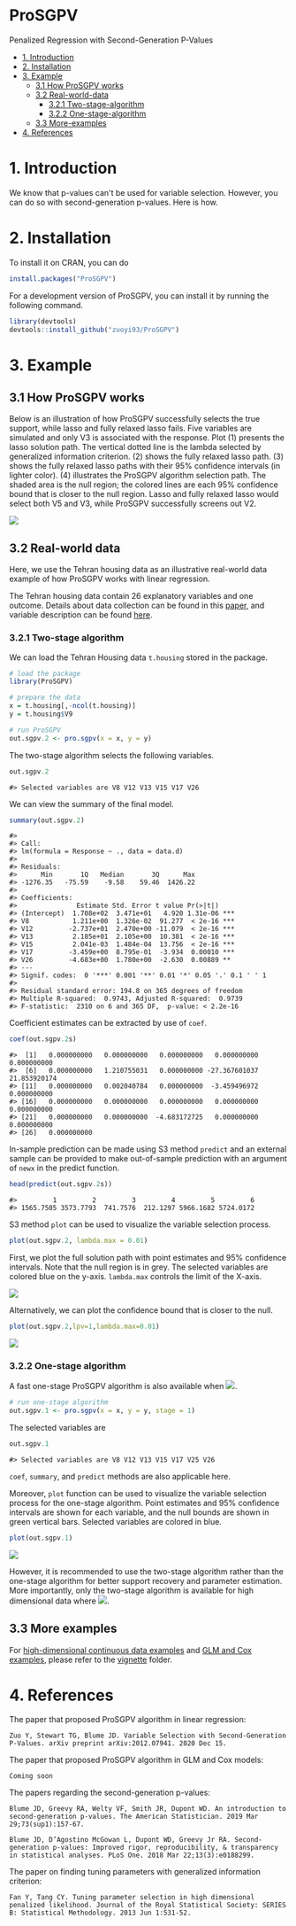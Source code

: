 ProSGPV
========
Penalized Regression with Second-Generation P-Values

- [1. Introduction](#1-introduction)
- [2. Installation](#2-installation)
- [3. Example](#3-example)
  * [3.1 How ProSGPV works](#31-how-prosgpv-works)
  * [3.2 Real-world-data](#32-real-world-data)
    + [3.2.1 Two-stage-algorithm](#321-two-stage-algorithm)
    + [3.2.2 One-stage-algorithm](#322-one-stage-algorithm)
  * [3.3 More-examples](#33-more-examples)
- [4. References](#4-references)

<!-- toc -->

# 1. Introduction

We know that p-values can't be used for variable selection. However, you can do so with second-generation p-values. Here is how.

# 2. Installation

To install it on CRAN, you can do

``` r
install.packages("ProSGPV")
```

For a development version of ProSGPV, you can install it by running the following command.  

``` r
library(devtools)
devtools::install_github("zuoyi93/ProSGPV")
```

# 3. Example

## 3.1 How ProSGPV works

Below is an illustration of how ProSGPV successfully selects the true support, while lasso and fully relaxed lasso fails. Five variables are simulated and only V3 is associated with the response. Plot (1) presents the lasso solution path. The vertical dotted line is the lambda selected by generalized information criterion. (2) shows the fully relaxed lasso path. (3) shows the fully relaxed lasso paths with their 95% confidence intervals (in lighter color). (4) illustrates the ProSGPV algorithm selection path. The shaded area is the null region; the colored lines are each 95% confidence bound that is closer to the null region. Lasso and fully relaxed lasso would select both V5 and V3, while ProSGPV successfully screens out V2.  

![](vignettes/assets/works.png)

## 3.2 Real-world data

Here, we use the Tehran housing data as an illustrative real-world data example of how ProSGPV works with linear regression. 

The Tehran housing data contain 26 explanatory variables and one outcome. Details about data collection can be found in this [paper](https://ascelibrary.org/doi/abs/10.1061/%28ASCE%29CO.1943-7862.0001047), and variable description can be found [here](man/t.housing.Rd). 

### 3.2.1 Two-stage algorithm 

We can load the Tehran Housing data `t.housing` stored in the package.

``` r
# load the package
library(ProSGPV)

# prepare the data
x = t.housing[,-ncol(t.housing)]
y = t.housing$V9

# run ProSGPV
out.sgpv.2 <- pro.sgpv(x = x, y = y)
```
The two-stage algorithm selects the following variables.

``` r
out.sgpv.2
```

    #> Selected variables are V8 V12 V13 V15 V17 V26

We can view the summary of the final model.

```r
summary(out.sgpv.2)
```
	#> 
	#> Call:
	#> lm(formula = Response ~ ., data = data.d)
	#> 
	#> Residuals:
	#>      Min       1Q   Median       3Q      Max 
	#> -1276.35   -75.59    -9.58    59.46  1426.22 
	#> 
	#> Coefficients:
	#>               Estimate Std. Error t value Pr(>|t|)    
	#> (Intercept)  1.708e+02  3.471e+01   4.920 1.31e-06 ***
	#> V8           1.211e+00  1.326e-02  91.277  < 2e-16 ***
	#> V12         -2.737e+01  2.470e+00 -11.079  < 2e-16 ***
	#> V13          2.185e+01  2.105e+00  10.381  < 2e-16 ***
	#> V15          2.041e-03  1.484e-04  13.756  < 2e-16 ***
	#> V17         -3.459e+00  8.795e-01  -3.934  0.00010 ***
	#> V26         -4.683e+00  1.780e+00  -2.630  0.00889 ** 
	#> ---
	#> Signif. codes:  0 '***' 0.001 '**' 0.01 '*' 0.05 '.' 0.1 ' ' 1
	#> 
	#> Residual standard error: 194.8 on 365 degrees of freedom
	#> Multiple R-squared:  0.9743, Adjusted R-squared:  0.9739 
	#> F-statistic:  2310 on 6 and 365 DF,  p-value: < 2.2e-16


Coefficient estimates can be extracted by use of `coef`.

```r
coef(out.sgpv.2s)
```

	#>  [1]   0.000000000   0.000000000   0.000000000   0.000000000   0.000000000
	#>  [6]   0.000000000   1.210755031   0.000000000 -27.367601037  21.853920174
	#> [11]   0.000000000   0.002040784   0.000000000  -3.459496972   0.000000000
	#> [16]   0.000000000   0.000000000   0.000000000   0.000000000   0.000000000
	#> [21]   0.000000000   0.000000000  -4.683172725   0.000000000   0.000000000
	#> [26]   0.000000000

In-sample prediction can be made using S3 method `predict` and an external sample can be provided to make out-of-sample prediction with an argument of `newx` in the predict function.

```r
head(predict(out.sgpv.2s))
```

	#>         1         2         3         4         5         6 
	#> 1565.7505 3573.7793  741.7576  212.1297 5966.1682 5724.0172


S3 method `plot` can be used to visualize the variable selection process.

``` r
plot(out.sgpv.2, lambda.max = 0.01)
```
First, we plot the full solution path with point estimates and 95% confidence intervals. Note that the null region is in grey. The selected variables are colored blue on the y-axis. `lambda.max` controls the limit of the X-axis.  

![](vignettes/assets/linear.fig.1.png)

Alternatively, we can plot the confidence bound that is closer to the null.

``` r
plot(out.sgpv.2,lpv=1,lambda.max=0.01)
```

![](vignettes/assets/linear.fig.2.png)


### 3.2.2 One-stage algorithm

A fast one-stage ProSGPV algorithm is also available when <img src="https://latex.codecogs.com/png.latex?\color{blue}{n>p}" />.

``` r
# run one-stage algorithm
out.sgpv.1 <- pro.sgpv(x = x, y = y, stage = 1)
```

The selected variables are  

``` r
out.sgpv.1
```

    #> Selected variables are V8 V12 V13 V15 V17 V25 V26

`coef`, `summary`, and `predict` methods are also applicable here.

Moreover, `plot` function can be used to visualize the variable selection process for the one-stage algorithm. Point estimates and 95% confidence intervals are shown for each variable, and the null bounds are shown in green vertical bars. Selected variables are colored in blue.

``` r
plot(out.sgpv.1)
```

![](vignettes/assets/linear.fig.3.png)

However, it is recommended to use the two-stage algorithm rather than the one-stage algorithm for better support recovery and parameter estimation. More importantly, only the two-stage algorithm is available for high dimensional data where <img src="https://latex.codecogs.com/png.latex?\color{blue}{p>n}" />.


## 3.3 More examples

For [high-dimensional continuous data examples](https://zuoyi93.github.io/PDF/Vignette%20ProSGPV%20Linear.html) and [GLM and Cox examples](https://zuoyi93.github.io/PDF/Vignette%20ProSGPV%20GLM%20and%20Cox.html), please refer to the [vignette](vignettes) folder.  


# 4. References

The paper that proposed ProSGPV algorithm in linear regression:  

	Zuo Y, Stewart TG, Blume JD. Variable Selection with Second-Generation P-Values. arXiv preprint arXiv:2012.07941. 2020 Dec 15.

The paper that proposed ProSGPV algorithm in GLM and Cox models:

	Coming soon

The papers regarding the second-generation p-values:  

	Blume JD, Greevy RA, Welty VF, Smith JR, Dupont WD. An introduction to second-generation p-values. The American Statistician. 2019 Mar 29;73(sup1):157-67.

	Blume JD, D’Agostino McGowan L, Dupont WD, Greevy Jr RA. Second-generation p-values: Improved rigor, reproducibility, & transparency in statistical analyses. PLoS One. 2018 Mar 22;13(3):e0188299.

The paper on finding tuning parameters with generalized information criterion:

	Fan Y, Tang CY. Tuning parameter selection in high dimensional penalized likelihood. Journal of the Royal Statistical Society: SERIES B: Statistical Methodology. 2013 Jun 1:531-52.

